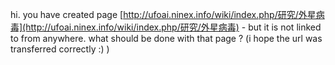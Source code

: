 hi. you have created page
[http://ufoai.ninex.info/wiki/index.php/研究/外星病毒](http://ufoai.ninex.info/wiki/index.php/研究/外星病毒) -
but it is not linked to from anywhere. what should be done with that
page ? (i hope the url was transferred correctly :) )